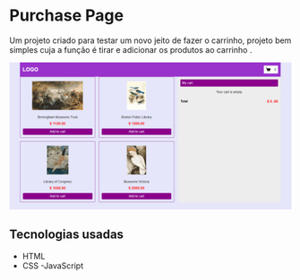 # Purchase Page
Um projeto criado para testar um novo jeito de fazer o carrinho, projeto bem simples cuja a função é tirar e adicionar os produtos ao carrinho   .  

<img src="./src/images/Readme.gif" alt =" Gif" >

## Tecnologias usadas

 - HTML
 - CSS
 -JavaScript
